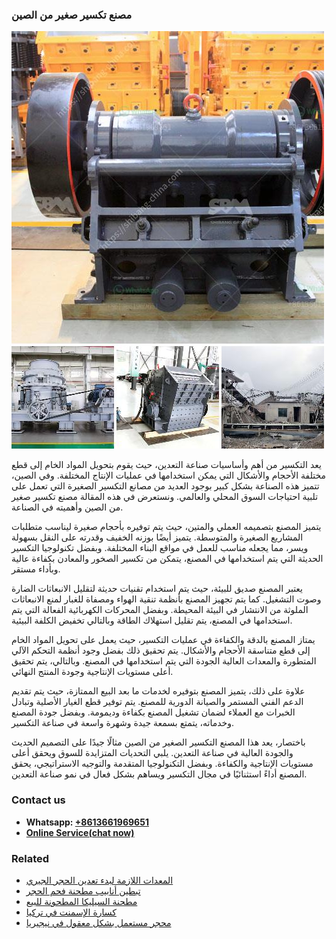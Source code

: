 <h3>مصنع تكسير صغير من الصين</h3><img src='1701853575.jpg' alt=''><p>يعد التكسير من أهم وأساسيات صناعة التعدين، حيث يقوم بتحويل المواد الخام إلى قطع مختلفة الأحجام والأشكال التي يمكن استخدامها في عمليات الإنتاج المختلفة. وفي الصين، تتميز هذه الصناعة بشكل كبير بوجود العديد من مصانع التكسير الصغيرة التي تعمل على تلبية احتياجات السوق المحلي والعالمي. ونستعرض في هذه المقالة مصنع تكسير صغير من الصين وأهميته في الصناعة.</p><p>يتميز المصنع بتصميمه العملي والمتين، حيث يتم توفيره بأحجام صغيرة ليناسب متطلبات المشاريع الصغيرة والمتوسطة. يتميز أيضًا بوزنه الخفيف وقدرته على النقل بسهولة ويسر، مما يجعله مناسب للعمل في مواقع البناء المختلفة. وبفضل تكنولوجيا التكسير الحديثة التي يتم استخدامها في المصنع، يتمكن من تكسير الصخور والمعادن بكفاءة عالية وبأداء مستقر.</p><p>يعتبر المصنع صديق للبيئة، حيث يتم استخدام تقنيات حديثة لتقليل الانبعاثات الضارة وصوت التشغيل. كما يتم تجهيز المصنع بأنظمة تنقية الهواء ومصفاة للغبار لمنع الانبعاثات الملوثة من الانتشار في البيئة المحيطة. وبفضل المحركات الكهربائية الفعالة التي يتم استخدامها في المصنع، يتم تقليل استهلاك الطاقة وبالتالي تخفيض الكلفة البيئية.</p><p>يمتاز المصنع بالدقة والكفاءة في عمليات التكسير، حيث يعمل على تحويل المواد الخام إلى قطع متناسقة الأحجام والأشكال. يتم تحقيق ذلك بفضل وجود أنظمة التحكم الآلي المتطورة والمعدات العالية الجودة التي يتم استخدامها في المصنع. وبالتالي، يتم تحقيق أعلى مستويات الإنتاجية وجودة المنتج النهائي.</p><p>علاوة على ذلك، يتميز المصنع بتوفيره لخدمات ما بعد البيع الممتازة، حيث يتم تقديم الدعم الفني المستمر والصيانة الدورية للمصنع. يتم توفير قطع الغيار الأصلية وتبادل الخبرات مع العملاء لضمان تشغيل المصنع بكفاءة وديمومة. وبفضل جودة المصنع وخدماته، يتمتع بسمعة جيدة وشهرة واسعة في صناعة التكسير.</p><p>باختصار، يعد هذا المصنع التكسير الصغير من الصين مثالًا جيدًا على التصميم الحديث والجودة العالية في صناعة التعدين. يلبي التحديات المتزايدة للسوق ويحقق أعلى مستويات الإنتاجية والكفاءة. وبفضل التكنولوجيا المتقدمة والتوجيه الاستراتيجي، يحقق المصنع أداءً استثنائيًا في مجال التكسير ويساهم بشكل فعال في نمو صناعة التعدين.</p><h3>Contact us</h3><ul><li><strong>Whatsapp:&nbsp;<a href="https://wa.me/8613661969651">+8613661969651</a></strong></li><li><a href="https://swt.shibang-china.com/?git&amp;zhl&amp;مصنع تكسير صغير من الصين"><strong>Online Service(chat now)</strong></a></li></ul><h3>Related</h3><ul><li><a href='المعدات اللازمة لبدء تعدين الحجر الجيري.md'>المعدات اللازمة لبدء تعدين الحجر الجيري</a></li><li><a href='تبطين أنابيب مطحنة فحم الحجر.md'>تبطين أنابيب مطحنة فحم الحجر</a></li><li><a href='مطحنة السيليكا المطحونة للبيع.md'>مطحنة السيليكا المطحونة للبيع</a></li><li><a href='كسارة الإسمنت في تركيا.md'>كسارة الإسمنت في تركيا</a></li><li><a href='محجر مستعمل بشكل معقول في نيجيريا.md'>محجر مستعمل بشكل معقول في نيجيريا</a></li></ul>